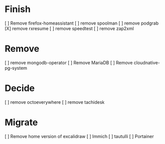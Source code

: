 # Finish
[ ] Remove firefox-homeassistant
[ ] remove spoolman
[ ] remove podgrab
[X] remove rxresume
[ ] remove speedtest
[ ] remove zap2xml

# Remove
[ ] remove mongodb-operator
[ ] Remove MariaDB
[ ] Remove cloudnative-pg-system

# Decide
[ ] remove octoeverywhere
[ ] remove tachidesk

# Migrate
[ ] Remove home version of excalidraw
[ ] Immich
[ ] tautulli
[ ] Portainer
